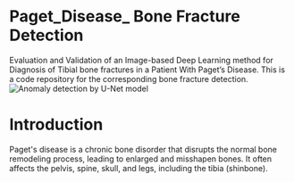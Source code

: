 # Paget_Disease_ Bone Fracture Detection
Evaluation and Validation of an Image-based Deep Learning method for Diagnosis of Tibial bone fractures in a Patient With Paget’s Disease.
This is a code repository for the corresponding bone fracture detection. 
![Anomaly detection by U-Net model]([url=https://ibb.co/vhX2cjw][img]https://i.ibb.co/0KsPnGD/download.png[/img][/url])

# Introduction 
Paget's disease is a chronic bone disorder that disrupts the normal bone remodeling process, leading to enlarged and misshapen bones. It often affects the pelvis, spine, skull, and legs, including the tibia (shinbone).

